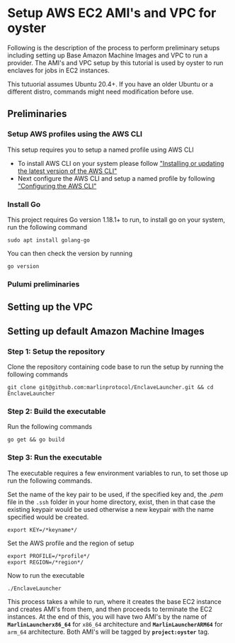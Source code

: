 
# Setup AWS EC2 AMI's and VPC for oyster
Following is the description of the process to perform preliminary setups including setting up Base Amazon Machine Images and VPC to run a provider. The AMI's and VPC setup by this tutorial is used by oyster to run enclaves for jobs in EC2 instances.

This tutuorial assumes Ubuntu 20.4+. If you have an older Ubuntu or a different distro, commands might need modification before use.

 
## Preliminaries

### Setup AWS profiles using the AWS CLI
This setup requires you to setup a named profile using AWS CLI 

 - To install AWS CLI on your system please follow ["Installing or updating the latest version of the AWS CLI"](https://docs.aws.amazon.com/cli/latest/userguide/getting-started-install.html)
 - Next configure the AWS CLI and setup a named profile by following ["Configuring the AWS CLI"](https://docs.aws.amazon.com/cli/latest/userguide/cli-chap-configure.html)

### Install Go
This project requires Go version 1.18.1+ to run, to install go on your system, run the following command

    sudo apt install golang-go
You can then check the version by running 

    go version

 

### Pulumi preliminaries

## Setting up the VPC

## Setting up default Amazon Machine Images
### Step 1: Setup the repository
Clone the repository containing code base to run the setup by running the following commands

    git clone git@github.com:marlinprotocol/EnclaveLauncher.git && cd EnclaveLauncher
### Step 2: Build the executable
Run the following commands

    go get && go build
### Step 3: Run the executable
The executable requires a few environment variables to run, to set those up run the following commands. 

Set the name of the key pair to be used, if the specified key and, the *.pem* file in the `.ssh` folder in your home directory, exist, then in that case the existing keypair would be used otherwise a new keypair with the name specified would be created. 

    export KEY=/*keyname*/
    
Set the AWS profile and the region of setup

    export PROFILE=/*profile*/
    export REGION=/*region*/
Now to run the executable

    ./EnclaveLauncher
This process takes a while to run, where it creates the base EC2 instance and creates AMI's from them, and then proceeds to terminate the EC2 instances. At the end of this, you will have two AMI's by the name of  **`MarlinLauncherx86_64`** for `x86_64` architecture and **`MarlinLauncherARM64`** for `arm_64` architecture. Both AMI's will be tagged by **`project:oyster`** tag.

 

